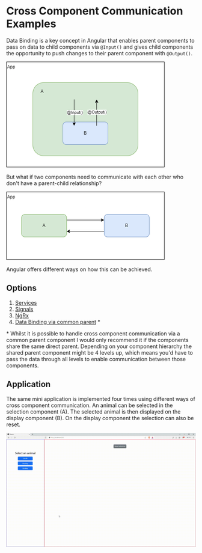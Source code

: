 # Cross Component Communication Examples

Data Binding is a key concept in Angular that enables parent components to pass on data to child components via `@Input()` and gives child components the opportunity to push changes to their parent component with `@Output()`.

![Parent child communication example](/.images/parent-child.drawio.png)

But what if two components need to communicate with each other who don't have a parent-child relationship?

![Cross component communication example](/.images/ccc.drawio.png)

Angular offers different ways on how this can be achieved.

## Options
1. [Services](/projects/services/src/app)
2. [Signals](/projects/signals/src/app)
3. [NgRx](/projects/ngrx/src/app)
4. [Data Binding via common parent](/projects/data-binding/src/app) *

\* Whilst it is possible to handle cross component communication via a common parent component I would only recommend it if the components share the same direct parent. Depending on your component hierarchy the shared parent component might be 4 levels up, which means you'd have to pass the data through all levels to enable communication between those components. 

## Application
The same mini application is implemented four times using different ways of cross component communication. An animal can be selected in the selection component (A). The selected animal is then displayed on the display component (B). On the display component the selection can also be reset.

![demo](/.images/application.gif)

